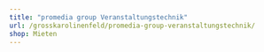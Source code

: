 ```yaml
---
title: "promedia group Veranstaltungstechnik"
url: /grosskarolinenfeld/promedia-group-veranstaltungstechnik/
shop: Mieten
---
```

